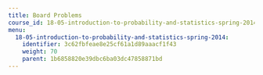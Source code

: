 ```yaml
---
title: Board Problems
course_id: 18-05-introduction-to-probability-and-statistics-spring-2014
menu:
  18-05-introduction-to-probability-and-statistics-spring-2014:
    identifier: 3c62fbfeae8e25cf61a1d89aaacf1f43
    weight: 70
    parent: 1b6858820e39dbc6ba03dc47858871bd
---
```

